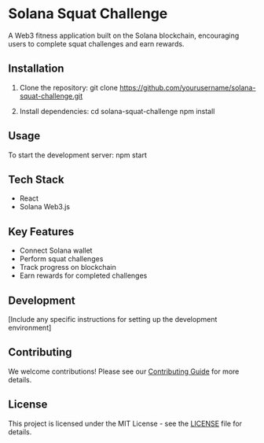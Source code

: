 # Solana Squat Challenge

A Web3 fitness application built on the Solana blockchain, encouraging users to complete squat challenges and earn rewards.

## Installation

1. Clone the repository: git clone https://github.com/yourusername/solana-squat-challenge.git

2. Install dependencies:
cd solana-squat-challenge
npm install


## Usage

To start the development server: npm start

## Tech Stack

- React
- Solana Web3.js

## Key Features

- Connect Solana wallet
- Perform squat challenges
- Track progress on blockchain
- Earn rewards for completed challenges

## Development

[Include any specific instructions for setting up the development environment]

## Contributing

We welcome contributions! Please see our [Contributing Guide](CONTRIBUTING.md) for more details.

## License

This project is licensed under the MIT License - see the [LICENSE](LICENSE) file for details.
